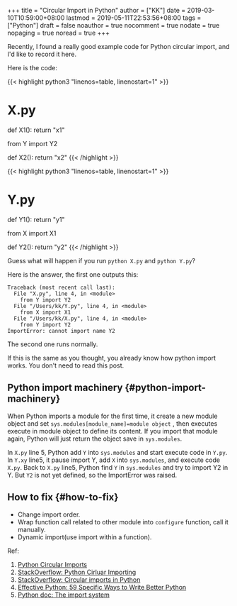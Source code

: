 +++
title = "Circular Import in Python"
author = ["KK"]
date = 2019-03-10T10:59:00+08:00
lastmod = 2019-05-11T22:53:56+08:00
tags = ["Python"]
draft = false
noauthor = true
nocomment = true
nodate = true
nopaging = true
noread = true
+++

Recently, I found a really good example code for Python circular import, and I'd like to record it here.

Here is the code:

{{< highlight python3 "linenos=table, linenostart=1" >}}
# X.py
def X1():
    return "x1"

from Y import Y2

def X2():
    return "x2"
{{< /highlight >}}

{{< highlight python3 "linenos=table, linenostart=1" >}}
# Y.py
def Y1():
    return "y1"

from X import X1

def Y2():
    return "y2"
{{< /highlight >}}

Guess what will happen if you run `python X.py` and `python Y.py`?

Here is the answer, the first one outputs this:

```nil
Traceback (most recent call last):
  File "X.py", line 4, in <module>
    from Y import Y2
  File "/Users/kk/Y.py", line 4, in <module>
    from X import X1
  File "/Users/kk/X.py", line 4, in <module>
    from Y import Y2
ImportError: cannot import name Y2
```

The second one runs normally.

If this is the same as you thought, you already know how python import works. You don't need to read this post.


## Python import machinery {#python-import-machinery}

When Python imports a module for the first time, it create a new module object and set `sys.modules[module_name]=module object` , then executes execute in module object to define its content. If you import that module again, Python will just return the object save in `sys.modules`.

In `X.py` line 5, Python add `Y` into `sys.modules` and start execute code in `Y.py`. In `Y.xy` line5, it pause import Y, add `X` into `sys.modules`, and execute code `X.py`. Back to `X.py` line5, Python find `Y` in `sys.modules` and try to import Y2 in Y. But `Y2` is not yet defined, so the ImportError was raised.


## How to fix {#how-to-fix}

-   Change import order.
-   Wrap function call related to other module into `configure` function, call it manually.
-   Dynamic import(use import within a function).

Ref:

1.  [Python Circular Imports](https://stackabuse.com/python-circular-imports/)
2.  [StackOverflow: Python Cirluar Importing](https://stackoverflow.com/questions/22187279/python-circular-importing)
3.  [StackOverflow: Circular imports in Python](https://stackoverflow.com/questions/744373/circular-or-cyclic-imports-in-python)
4.  [Effective Python: 59 Specific Ways to Write Better Python](https://www.amazon.com/Effective-Python-Specific-Software-Development/dp/0134034287)
5.  [Python doc: The import system](https://docs.python.org/3/reference/import.html)
